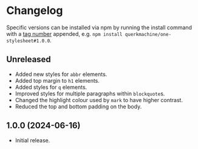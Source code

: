 # Changelog

Specific versions can be installed via npm by running the install command with a [tag number](https://github.com/querkmachine/one-stylesheet/tags) appended, e.g. `npm install querkmachine/one-stylesheet#1.0.0`.

## Unreleased

- Added new styles for `abbr` elements.
- Added top margin to `h1` elements.
- Added styles for `q` elements.
- Improved styles for multiple paragraphs within `blockquote`s.
- Changed the highlight colour used by `mark` to have higher contrast.
- Reduced the top and bottom padding on the body.

## 1.0.0 (2024-06-16)

- Initial release.
